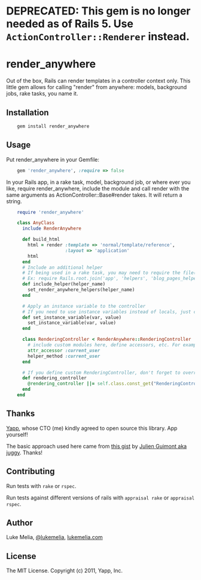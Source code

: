 DEPRECATED: This gem is no longer needed as of Rails 5. Use `ActionController::Renderer` instead.
====================

render_anywhere
====================

Out of the box, Rails can render templates in a controller context only. This little gem allows for calling "render" from anywhere: models, background jobs, rake tasks, you name it.

Installation
------------------

```bash
    gem install render_anywhere
```

Usage
--------------------

Put render_anywhere in your Gemfile: 

```ruby
    gem 'render_anywhere', :require => false
```

In your Rails app, in a rake task, model, background job, or where ever you like, require render_anywhere, include the module and call render with the same arguments as ActionController::Base#render takes. It will return a string.

```ruby
    require 'render_anywhere'

    class AnyClass
      include RenderAnywhere

      def build_html
        html = render :template => 'normal/template/reference',
                      :layout => 'application'
        html
      end
      # Include an additional helper
      # If being used in a rake task, you may need to require the file(s)
      # Ex: require Rails.root.join('app', 'helpers', 'blog_pages_helper')
      def include_helper(helper_name)
        set_render_anywhere_helpers(helper_name)
      end

      # Apply an instance variable to the controller
      # If you need to use instance variables instead of locals, just call this method as many times as you need.
      def set_instance_variable(var, value)
        set_instance_variable(var, value)
      end

      class RenderingController < RenderAnywhere::RenderingController
        # include custom modules here, define accessors, etc. For example:
        attr_accessor :current_user
        helper_method :current_user
      end

      # If you define custom RenderingController, don't forget to override this method
      def rendering_controller
        @rendering_controller ||= self.class.const_get("RenderingController").new
      end
    end
```

Thanks
--------------------

[Yapp](http://yapp.us), whose CTO (me) kindly agreed to open source this library. App yourself!

The basic approach used here came from [this gist](https://gist.github.com/977181) by [Julien Guimont aka juggy](https://github.com/juggy). Thanks!

Contributing
--------------------

Run tests with `rake` or `rspec`.

Run tests against different versions of rails with `appraisal rake` or `appraisal rspec`.

Author
--------------------

Luke Melia, [@lukemelia](https://twitter.com/lukemelia), [lukemelia.com](http://lukemelia.com)

License
--------------------

The MIT License. Copyright (c) 2011, Yapp, Inc.
